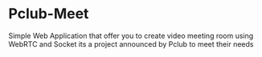 # Pclub-Meet
Simple Web Application that offer you to create video meeting room using WebRTC and Socket its a project announced by Pclub to  meet their needs
